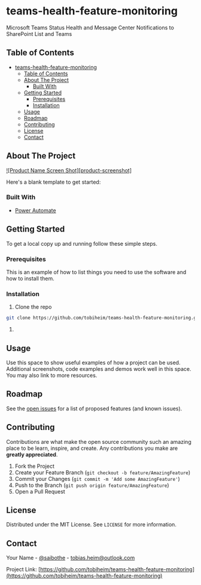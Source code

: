 # teams-health-feature-monitoring
Microsoft Teams Status Health and Message Center Notifications to SharePoint List and Teams


<!-- TABLE OF CONTENTS -->
## Table of Contents

- [teams-health-feature-monitoring](#teams-health-feature-monitoring)
  - [Table of Contents](#table-of-contents)
  - [About The Project](#about-the-project)
    - [Built With](#built-with)
  - [Getting Started](#getting-started)
    - [Prerequisites](#prerequisites)
    - [Installation](#installation)
  - [Usage](#usage)
  - [Roadmap](#roadmap)
  - [Contributing](#contributing)
  - [License](#license)
  - [Contact](#contact)
<!-- * [Acknowledgements](#acknowledgements)-->



<!-- ABOUT THE PROJECT -->
## About The Project

[![Product Name Screen Shot][product-screenshot]](https://example.com)

Here's a blank template to get started:


### Built With

* [Power Automate](https://us.flow.microsoft.com/)



<!-- GETTING STARTED -->
## Getting Started

To get a local copy up and running follow these simple steps.

### Prerequisites

This is an example of how to list things you need to use the software and how to install them.


### Installation

1. Clone the repo
```sh
git clone https://github.com/tobiheim/teams-health-feature-monitoring.git
```
1. 



## Usage

Use this space to show useful examples of how a project can be used. Additional screenshots, code examples and demos work well in this space. You may also link to more resources.




## Roadmap

See the [open issues](https://github.com/tobiheim/teams-health-feature-monitoring/issues) for a list of proposed features (and known issues).



## Contributing

Contributions are what make the open source community such an amazing place to be learn, inspire, and create. Any contributions you make are **greatly appreciated**.

1. Fork the Project
2. Create your Feature Branch (`git checkout -b feature/AmazingFeature`)
3. Commit your Changes (`git commit -m 'Add some AmazingFeature'`)
4. Push to the Branch (`git push origin feature/AmazingFeature`)
5. Open a Pull Request



## License

Distributed under the MIT License. See `LICENSE` for more information.



## Contact

Your Name - [@saibothe](https://twitter.com/saibothe) - tobias.heim@outlook.com

Project Link: [https://github.com/tobiheim/teams-health-feature-monitoring](https://github.com/tobiheim/teams-health-feature-monitoring)


